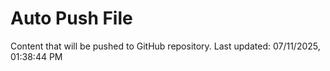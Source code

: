 # Auto Push File

Content that will be pushed to GitHub repository.
Last updated: 07/11/2025, 01:38:44 PM